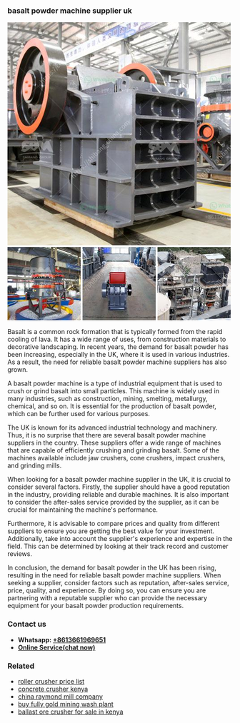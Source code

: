 <h3>basalt powder machine supplier uk</h3><img src='1704951464.jpg' alt=''><p>Basalt is a common rock formation that is typically formed from the rapid cooling of lava. It has a wide range of uses, from construction materials to decorative landscaping. In recent years, the demand for basalt powder has been increasing, especially in the UK, where it is used in various industries. As a result, the need for reliable basalt powder machine suppliers has also grown.</p><p>A basalt powder machine is a type of industrial equipment that is used to crush or grind basalt into small particles. This machine is widely used in many industries, such as construction, mining, smelting, metallurgy, chemical, and so on. It is essential for the production of basalt powder, which can be further used for various purposes.</p><p>The UK is known for its advanced industrial technology and machinery. Thus, it is no surprise that there are several basalt powder machine suppliers in the country. These suppliers offer a wide range of machines that are capable of efficiently crushing and grinding basalt. Some of the machines available include jaw crushers, cone crushers, impact crushers, and grinding mills.</p><p>When looking for a basalt powder machine supplier in the UK, it is crucial to consider several factors. Firstly, the supplier should have a good reputation in the industry, providing reliable and durable machines. It is also important to consider the after-sales service provided by the supplier, as it can be crucial for maintaining the machine's performance.</p><p>Furthermore, it is advisable to compare prices and quality from different suppliers to ensure you are getting the best value for your investment. Additionally, take into account the supplier's experience and expertise in the field. This can be determined by looking at their track record and customer reviews.</p><p>In conclusion, the demand for basalt powder in the UK has been rising, resulting in the need for reliable basalt powder machine suppliers. When seeking a supplier, consider factors such as reputation, after-sales service, price, quality, and experience. By doing so, you can ensure you are partnering with a reputable supplier who can provide the necessary equipment for your basalt powder production requirements.</p><h3>Contact us</h3><ul><li><strong>Whatsapp:&nbsp;<a href="https://wa.me/8613661969651">+8613661969651</a></strong></li><li><a href="https://swt.shibang-china.com/?git&amp;zhl&amp;basalt powder machine supplier uk"><strong>Online Service(chat now)</strong></a></li></ul><h3>Related</h3><ul><li><a href='roller crusher price list.md'>roller crusher price list</a></li><li><a href='concrete crusher kenya.md'>concrete crusher kenya</a></li><li><a href='china raymond mill company.md'>china raymond mill company</a></li><li><a href='buy fully gold mining wash plant.md'>buy fully gold mining wash plant</a></li><li><a href='ballast ore crusher for sale in kenya.md'>ballast ore crusher for sale in kenya</a></li></ul>